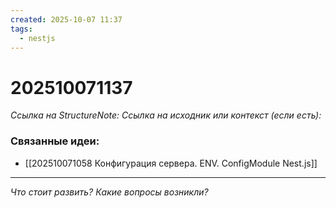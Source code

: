 ```yaml
---
created: 2025-10-07 11:37
tags:
  - nestjs
---
```

# 202510071137
*Ссылка на StructureNote:*
*Ссылка на исходник или контекст (если есть):* 

### Связанные идеи:
* [[202510071058 Конфигурация сервера. ENV. ConfigModule Nest.js]]
---

*Что стоит развить? Какие вопросы возникли?*